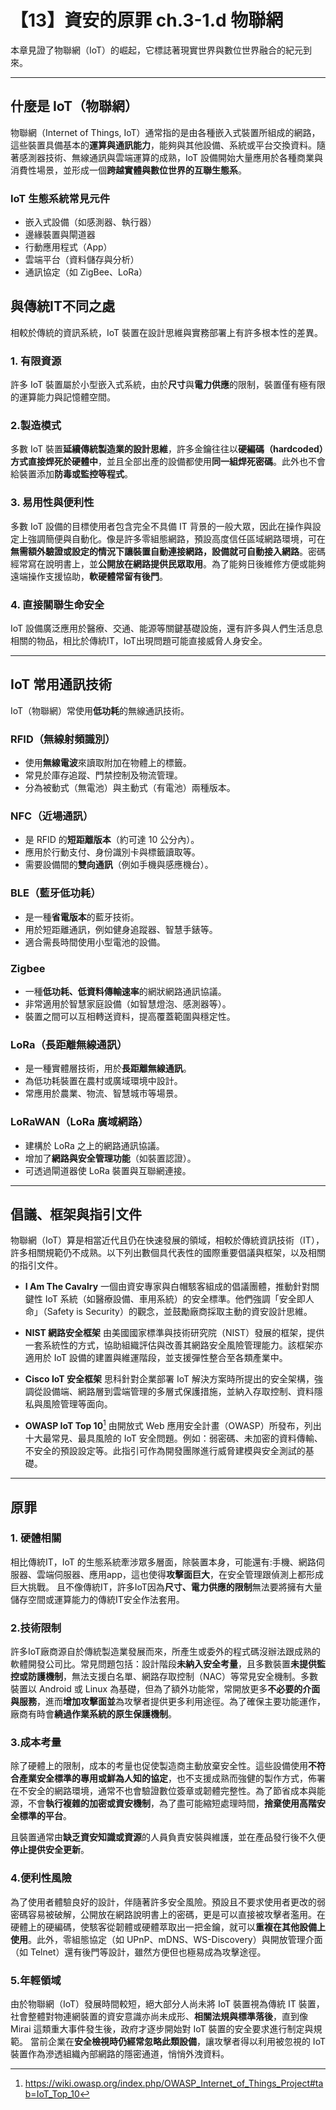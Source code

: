 # 【13】資安的原罪 ch.3-1.d 物聯網

本章見證了物聯網（IoT）的崛起，它標誌著現實世界與數位世界融合的紀元到來。

---

## 什麼是 IoT（物聯網）

物聯網（Internet of Things, IoT）通常指的是由各種嵌入式裝置所組成的網路，這些裝置具備基本的**運算與通訊能力**，能夠與其他設備、系統或平台交換資料。隨著感測器技術、無線通訊與雲端運算的成熟，IoT 設備開始大量應用於各種商業與消費性場景，並形成一個**跨越實體與數位世界的互聯生態系**。
### IoT 生態系統常見元件

* 嵌入式設備（如感測器、執行器）
* 邊緣裝置與閘道器
* 行動應用程式（App）
* 雲端平台（資料儲存與分析）
* 通訊協定（如 ZigBee、LoRa）

## 與傳統IT不同之處
相較於傳統的資訊系統，IoT 裝置在設計思維與實務部署上有許多根本性的差異。

### 1. 有限資源

許多 IoT 裝置屬於小型嵌入式系統，由於**尺寸**與**電力供應**的限制，裝置僅有極有限的運算能力與記憶體空間。

### 2.製造模式

多數 IoT 裝置**延續傳統製造業的設計思維**，許多金鑰往往以**硬編碼（hardcoded）方式直接焊死於硬體中**，並且全部出產的設備都使用**同一組焊死密碼**。此外也不會給裝置添加**防毒或監控等程式**。

### 3. 易用性與便利性
多數 IoT 設備的目標使用者包含完全不具備 IT 背景的一般大眾，因此在操作與設定上強調簡便與自動化。像是許多零組態網路，預設高度信任區域網路環境，可在**無需額外驗證或設定的情況下讓裝置自動連接網路，設備就可自動接入網路**。密碼經常寫在說明書上，並**公開放在網路提供民眾取用**。為了能夠日後維修方便或能夠遠端操作支援協助，**軟硬體常留有後門**。

### 4. 直接關聯生命安全
IoT 設備廣泛應用於醫療、交通、能源等關鍵基礎設施，還有許多與人們生活息息相關的物品，相比於傳統IT，IoT出現問題可能直接威脅人身安全。

---

## IoT 常用通訊技術

IoT（物聯網）常使用**低功耗**的無線通訊技術。

### **RFID（無線射頻識別）**

* 使用**無線電波**來讀取附加在物體上的標籤。
* 常見於庫存追蹤、門禁控制及物流管理。
* 分為被動式（無電池）與主動式（有電池）兩種版本。

### **NFC（近場通訊）**

* 是 RFID 的**短距離版本**（約可達 10 公分內）。
* 應用於行動支付、身份識別卡與標籤讀取等。
* 需要設備間的**雙向通訊**（例如手機與感應機台）。

### **BLE（藍牙低功耗）**

* 是一種**省電版本**的藍牙技術。
* 用於短距離通訊，例如健身追蹤器、智慧手錶等。
* 適合需長時間使用小型電池的設備。

### **Zigbee**

* 一種**低功耗、低資料傳輸速率**的網狀網路通訊協議。
* 非常適用於智慧家庭設備（如智慧燈泡、感測器等）。
* 裝置之間可以互相轉送資料，提高覆蓋範圍與穩定性。

### **LoRa（長距離無線通訊）**

* 是一種實體層技術，用於**長距離無線通訊**。
* 為低功耗裝置在農村或廣域環境中設計。
* 常應用於農業、物流、智慧城市等場景。

### **LoRaWAN（LoRa 廣域網路）**

* 建構於 LoRa 之上的網路通訊協議。
* 增加了**網路與安全管理功能**（如裝置認證）。
* 可透過閘道器使 LoRa 裝置與互聯網連接。

---

## 倡議、框架與指引文件

物聯網（IoT）算是相當近代且仍在快速發展的領域，相較於傳統資訊技術（IT），許多相關規範仍不成熟。以下列出數個具代表性的國際重要倡議與框架，以及相關的指引文件。

* **I Am The Cavalry**
  一個由資安專家與白帽駭客組成的倡議團體，推動針對關鍵性 IoT 系統（如醫療設備、車用系統）的安全標準。他們強調「安全即人命」（Safety is Security）的觀念，並鼓勵廠商採取主動的資安設計思維。

* **NIST 網路安全框架**
  由美國國家標準與技術研究院（NIST）發展的框架，提供一套系統性的方式，協助組織評估與改善其網路安全風險管理能力。該框架亦適用於 IoT 設備的建置與維運階段，並支援彈性整合至各類產業中。

* **Cisco IoT 安全框架**
  思科針對企業部署 IoT 解決方案時所提出的安全架構，強調從設備端、網路層到雲端管理的多層式保護措施，並納入存取控制、資料隱私與風險管理等面向。

* **OWASP IoT Top 10**[^1]
  由開放式 Web 應用安全計畫（OWASP）所發布，列出十大最常見、最具風險的 IoT 安全問題。例如：弱密碼、未加密的資料傳輸、不安全的預設設定等。此指引可作為開發團隊進行威脅建模與安全測試的基礎。

---

## 原罪

### 1. 硬體相關

相比傳統IT，IoT 的生態系統牽涉眾多層面，除裝置本身，可能還有:手機、網路伺服器、雲端伺服器、應用app，這也使得**攻擊面巨大**，在安全管理跟偵測上都形成巨大挑戰。 且不像傳統IT，許多IoT因為**尺寸、電力供應的限制**無法要將擁有大量儲存空間或運算能力的傳統IT安全作法套用。

### 2.技術限制

許多IoT廠商源自於傳統製造業發展而來，所產生或委外的程式碼沒辦法跟成熟的軟體開發公司比。常見問題包括：設計階段**未納入安全考量**，且多數裝置**未提供監控或防護機制**，無法支援白名單、網路存取控制（NAC）等常見安全機制。多數裝置以 Android 或 Linux 為基礎，但為了額外功能常，常開放更多**不必要的介面與服務**，進而**增加攻擊面並**為攻擊者提供更多利用途徑。為了確保主要功能運作，廠商有時會**繞過作業系統的原生保護機制**。

### 3.成本考量

除了硬體上的限制，成本的考量也促使製造商主動放棄安全性。這些設備使用**不符合產業安全標準的專用或鮮為人知的協定**，也不支援成熟而強健的製作方式，佈署在不安全的網路環境，通常不也會驗證數位簽章或韌體完整性。為了節省成本與能源，不會**執行複雜的加密或資安機制**，為了盡可能縮短處理時間，**捨棄使用高階安全標準的平台**。

且裝置通常由**缺乏資安知識或資源**的人員負責安裝與維護，並在產品發行後不久便**停止提供安全更新**。

### 4.便利性風險

為了使用者體驗良好的設計，伴隨著許多安全風險。預設且不要求使用者更改的弱密碼容易被破解，公開放在網路說明書上的密碼，更是可以直接被攻擊者濫用。在硬體上的硬編碼，使駭客從韌體或硬體萃取出一把金鑰，就可以**重複在其他設備上使用**。此外，零組態協定（如 UPnP、mDNS、WS-Discovery）與開放管理介面（如 Telnet）還有後門等設計，雖然方便但也極易成為攻擊途徑。

### 5.年輕領域
由於物聯網（IoT）發展時間較短，絕大部分人尚未將 IoT 裝置視為傳統 IT 裝置，社會整體對物連網裝置的資安意識亦尚未成形、**相關法規與標準落後**，直到像 Mirai 這類重大事件發生後，政府才逐步開始對 IoT 裝置的安全要求進行制定與規範。
當前企業在**安全檢視時仍經常忽略此類設備**，讓攻擊者得以利用被忽視的 IoT 裝置作為滲透組織內部網路的隱密通道，悄悄外洩資料。



[^1]: https://wiki.owasp.org/index.php/OWASP_Internet_of_Things_Project#tab=IoT_Top_10